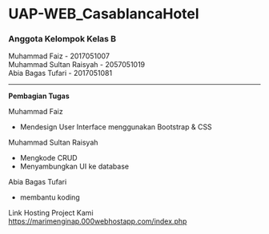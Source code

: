 # UAP-WEB_CasablancaHotel

<h3>Anggota Kelompok Kelas B</h3>

Muhammad Faiz - 2017051007 <br>
Muhammad Sultan Raisyah - 2057051019 <br>
Abia Bagas Tufari - 2017051081


<hr>

<b>Pembagian Tugas</b>

Muhammad Faiz
- Mendesign User Interface menggunakan Bootstrap & CSS

Muhammad Sultan Raisyah
- Mengkode CRUD
- Menyambungkan UI ke database

Abia Bagas Tufari
- membantu koding

Link Hosting Project Kami
<br>
https://marimenginap.000webhostapp.com/index.php
